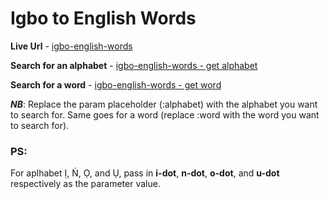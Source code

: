 # Igbo to English Words

**Live Url** - [igbo-english-words](https://igbo-english-words.herokuapp.com/)

**Search for an alphabet** - [igbo-english-words - get alphabet](https://igbo-english-words.herokuapp.com/get/:alphabet)

**Search for a word** - [igbo-english-words - get word](https://igbo-english-words.herokuapp.com/words?keyword=:word)

***NB***: Replace the param placeholder (:alphabet) with the alphabet you want to search for. Same goes for a word (replace :word with the word you want to search for).


### **PS:**

For aplhabet Ị, Ṅ, Ọ, and Ụ, pass in **i-dot**, **n-dot**, **o-dot**, and **u-dot** respectively as the parameter value.
